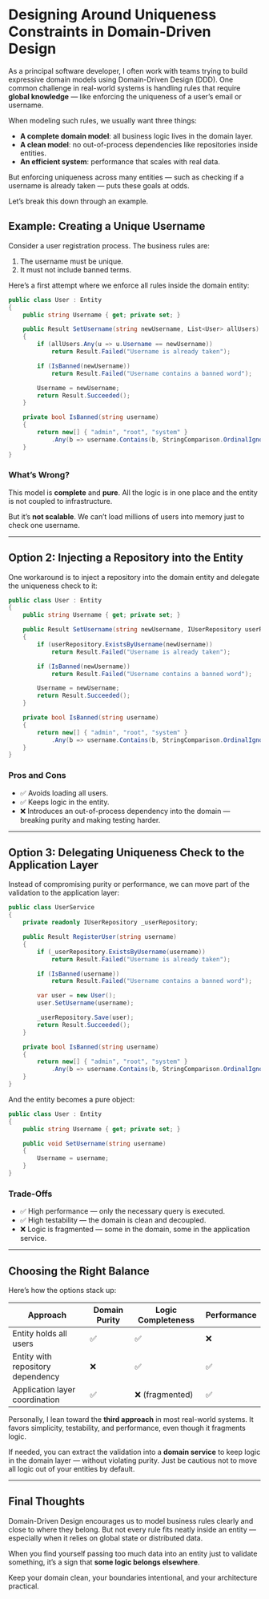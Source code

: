 # Designing Around Uniqueness Constraints in Domain-Driven Design

As a principal software developer, I often work with teams trying to build expressive domain models using Domain-Driven Design (DDD). One common challenge in real-world systems is handling rules that require **global knowledge** — like enforcing the uniqueness of a user’s email or username.

When modeling such rules, we usually want three things:
- **A complete domain model**: all business logic lives in the domain layer.
- **A clean model**: no out-of-process dependencies like repositories inside entities.
- **An efficient system**: performance that scales with real data.

But enforcing uniqueness across many entities — such as checking if a username is already taken — puts these goals at odds.

Let’s break this down through an example.

## Example: Creating a Unique Username

Consider a user registration process. The business rules are:
1. The username must be unique.
2. It must not include banned terms.

Here’s a first attempt where we enforce all rules inside the domain entity:

```csharp
public class User : Entity
{
    public string Username { get; private set; }

    public Result SetUsername(string newUsername, List<User> allUsers)
    {
        if (allUsers.Any(u => u.Username == newUsername))
            return Result.Failed("Username is already taken");

        if (IsBanned(newUsername))
            return Result.Failed("Username contains a banned word");

        Username = newUsername;
        return Result.Succeeded();
    }

    private bool IsBanned(string username)
    {
        return new[] { "admin", "root", "system" }
            .Any(b => username.Contains(b, StringComparison.OrdinalIgnoreCase));
    }
}
```

### What’s Wrong?

This model is **complete** and **pure**. All the logic is in one place and the entity is not coupled to infrastructure.

But it’s **not scalable**. We can’t load millions of users into memory just to check one username.

---

## Option 2: Injecting a Repository into the Entity

One workaround is to inject a repository into the domain entity and delegate the uniqueness check to it:

```csharp
public class User : Entity
{
    public string Username { get; private set; }

    public Result SetUsername(string newUsername, IUserRepository userRepository)
    {
        if (userRepository.ExistsByUsername(newUsername))
            return Result.Failed("Username is already taken");

        if (IsBanned(newUsername))
            return Result.Failed("Username contains a banned word");

        Username = newUsername;
        return Result.Succeeded();
    }

    private bool IsBanned(string username)
    {
        return new[] { "admin", "root", "system" }
            .Any(b => username.Contains(b, StringComparison.OrdinalIgnoreCase));
    }
}
```

### Pros and Cons

- ✅ Avoids loading all users.
- ✅ Keeps logic in the entity.
- ❌ Introduces an out-of-process dependency into the domain — breaking purity and making testing harder.

---

## Option 3: Delegating Uniqueness Check to the Application Layer

Instead of compromising purity or performance, we can move part of the validation to the application layer:

```csharp
public class UserService
{
    private readonly IUserRepository _userRepository;

    public Result RegisterUser(string username)
    {
        if (_userRepository.ExistsByUsername(username))
            return Result.Failed("Username is already taken");

        if (IsBanned(username))
            return Result.Failed("Username contains a banned word");

        var user = new User();
        user.SetUsername(username);

        _userRepository.Save(user);
        return Result.Succeeded();
    }

    private bool IsBanned(string username)
    {
        return new[] { "admin", "root", "system" }
            .Any(b => username.Contains(b, StringComparison.OrdinalIgnoreCase));
    }
}
```

And the entity becomes a pure object:

```csharp
public class User : Entity
{
    public string Username { get; private set; }

    public void SetUsername(string username)
    {
        Username = username;
    }
}
```

### Trade-Offs

- ✅ High performance — only the necessary query is executed.
- ✅ High testability — the domain is clean and decoupled.
- ❌ Logic is fragmented — some in the domain, some in the application service.

---

## Choosing the Right Balance

Here’s how the options stack up:

| Approach                           | Domain Purity | Logic Completeness | Performance |
|-----------------------------------|----------------|---------------------|-------------|
| Entity holds all users            | ✅             | ✅                  | ❌          |
| Entity with repository dependency | ❌             | ✅                  | ✅          |
| Application layer coordination    | ✅             | ❌ (fragmented)     | ✅          |

Personally, I lean toward the **third approach** in most real-world systems. It favors simplicity, testability, and performance, even though it fragments logic.

If needed, you can extract the validation into a **domain service** to keep logic in the domain layer — without violating purity. Just be cautious not to move all logic out of your entities by default.

---

## Final Thoughts

Domain-Driven Design encourages us to model business rules clearly and close to where they belong. But not every rule fits neatly inside an entity — especially when it relies on global state or distributed data.

When you find yourself passing too much data into an entity just to validate something, it’s a sign that **some logic belongs elsewhere**.

Keep your domain clean, your boundaries intentional, and your architecture practical.